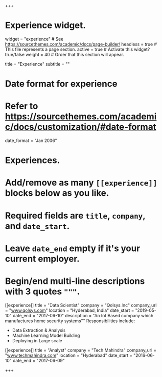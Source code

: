 +++
# Experience widget.
widget = "experience"  # See https://sourcethemes.com/academic/docs/page-builder/
headless = true  # This file represents a page section.
active = true  # Activate this widget? true/false
weight = 40  # Order that this section will appear.

title = "Experience"
subtitle = ""

# Date format for experience
#   Refer to https://sourcethemes.com/academic/docs/customization/#date-format
date_format = "Jan 2006"

# Experiences.
#   Add/remove as many `[[experience]]` blocks below as you like.
#   Required fields are `title`, `company`, and `date_start`.
#   Leave `date_end` empty if it's your current employer.
#   Begin/end multi-line descriptions with 3 quotes `"""`.
[[experience]]
  title = "Data Scientist"
  company = "Qolsys.Inc"
  company_url = "www.qolsys.com"
  location = "Hyderabad, India"
  date_start = "2019-05-10"
  date_end = "2017-06-10"
  description = "An Iot Based company which manufactures home security systems""
  Responsibilities include:
  
  * Data Extraction & Analysis 
  * Machine Learning Model Building
  * Deploying in Large scale

[[experience]]
  title = "Analyst"
  company = "Tech Mahindra"
  company_url = "www.techmahindra.com"
  location = "Hyderabad"
  date_start = "2016-06-10"
  date_end = "2017-06-09"

+++
